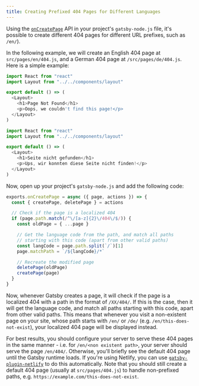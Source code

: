 ```yaml
---
title: Creating Prefixed 404 Pages for Different Languages
---
```


Using the [`onCreatePage`](/docs/node-apis/#onCreatePage) API in your project's `gatsby-node.js` file, it's possible to create different 404 pages for different URL prefixes, such as `/en/`).

In the following example, we will create an English 404 page at `src/pages/en/404.js`, and a German 404 page at `/src/pages/de/404.js`. Here is a simple example:

```javascript:title=src/pages/en/404.js
import React from "react"
import Layout from "../../components/layout"

export default () => (
  <Layout>
    <h1>Page Not Found</h1>
    <p>Oops, we couldn't find this page!</p>
  </Layout>
)
```

```javascript:title=src/pages/de/404.js
import React from "react"
import Layout from "../../components/layout"

export default () => (
  <Layout>
    <h1>Seite nicht gefunden</h1>
    <p>Ups, wir konnten diese Seite nicht finden!</p>
  </Layout>
)
```

Now, open up your project's `gatsby-node.js` and add the following code:

```javascript:title=gatsby-node.js
exports.onCreatePage = async ({ page, actions }) => {
  const { createPage, deletePage } = actions

  // Check if the page is a localized 404
  if (page.path.match(/^\/[a-z]{2}\/404\/$/)) {
    const oldPage = { ...page }

    // Get the language code from the path, and match all paths
    // starting with this code (apart from other valid paths)
    const langCode = page.path.split(`/`)[1]
    page.matchPath = `/${langCode}/*`

    // Recreate the modified page
    deletePage(oldPage)
    createPage(page)
  }
}
```

Now, whenever Gatsby creates a page, it will check if the page is a localized 404 with a path in the format of `/XX/404/`. If this is the case, then it will get the language code, and match all paths starting with this code, apart from other valid paths. This means that whenever you visit a non-existent page on your site, whose path starts with `/en/` or `/de/` (e.g. `/en/this-does-not-exist`), your localized 404 page will be displayed instead.

For best results, you should configure your server to serve these 404 pages in the same manner - i.e. for `/en/<non existent path>`, your server should serve the page `/en/404/`. Otherwise, you'll briefly see the default 404 page until the Gatsby runtime loads. If you're using Netlify, you can use [`gatsby-plugin-netlify`](/packages/gatsby-plugin-netlify/) to do this automatically. Note that you should still create a default 404 page (usually at `src/pages/404.js`) to handle non-prefixed paths, e.g. `https://example.com/this-does-not-exist`.
